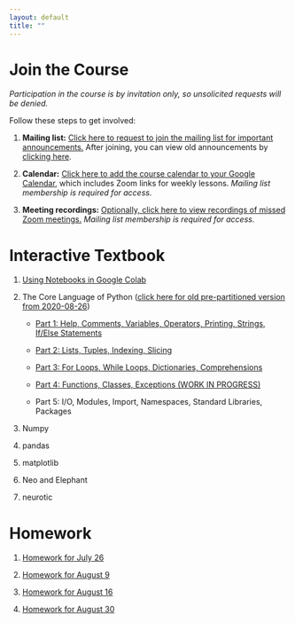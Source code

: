 ```yaml
---
layout: default
title: ""
---
```


# Join the Course

*Participation in the course is by invitation only, so unsolicited requests will be denied.*

Follow these steps to get involved:

1. **Mailing list:** [Click here to request to join the mailing list for important announcements.](https://groups.google.com/forum/?oldui=1#!forum/neuropython/join) After joining, you can view old announcements by [clicking here](https://groups.google.com/g/neuropython).

2. **Calendar:** [Click here to add the course calendar to your Google Calendar](https://calendar.google.com/calendar?cid=N2h1Z2gxbXZ0dWxjMmFoOW5vZGlsMHVvZXNAZ3JvdXAuY2FsZW5kYXIuZ29vZ2xlLmNvbQ), which includes Zoom links for weekly lessons. *Mailing list membership is required for access.*

3. **Meeting recordings:** [Optionally, click here to view recordings of missed Zoom meetings.](https://drive.google.com/drive/folders/1ZqjNGsG4w4A3G97Dta610GvOsQAUGgkq?usp=sharing) *Mailing list membership is required for access.*

# Interactive Textbook

1. [Using Notebooks in Google Colab](https://colab.research.google.com/github/jpgill86/python-for-neuroscientists/blob/master/notebooks/01-Using-Notebooks-in-Google-Colab.ipynb)

2. The Core Language of Python ([click here for old pre-partitioned version from 2020-08-26](https://colab.research.google.com/github/jpgill86/python-for-neuroscientists/blob/d3edf80aba2584a717000e0706ea0294651b09c8/notebooks/02-The-Core-Language-of-Python.ipynb))

    * [Part 1: Help, Comments, Variables, Operators, Printing, Strings, If/Else Statements](https://colab.research.google.com/github/jpgill86/python-for-neuroscientists/blob/master/notebooks/02.1-The-Core-Language-of-Python.ipynb)

    * [Part 2: Lists, Tuples, Indexing, Slicing](https://colab.research.google.com/github/jpgill86/python-for-neuroscientists/blob/master/notebooks/02.2-The-Core-Language-of-Python.ipynb)

    * [Part 3: For Loops, While Loops, Dictionaries, Comprehensions](https://colab.research.google.com/github/jpgill86/python-for-neuroscientists/blob/master/notebooks/02.3-The-Core-Language-of-Python.ipynb)

    * [Part 4: Functions, Classes, Exceptions (WORK IN PROGRESS)](https://colab.research.google.com/github/jpgill86/python-for-neuroscientists/blob/master/notebooks/02.4-The-Core-Language-of-Python.ipynb)

    * Part 5: I/O, Modules, Import, Namespaces, Standard Libraries, Packages

3. Numpy

4. pandas

5. matplotlib

6. Neo and Elephant

7. neurotic

# Homework

1. [Homework for July 26](https://colab.research.google.com/github/jpgill86/python-for-neuroscientists/blob/master/notebooks/homework/Homework-01.ipynb)

2. [Homework for August 9](https://colab.research.google.com/github/jpgill86/python-for-neuroscientists/blob/master/notebooks/homework/Homework-02.ipynb)

3. [Homework for August 16](https://colab.research.google.com/github/jpgill86/python-for-neuroscientists/blob/master/notebooks/homework/Homework-03.ipynb)

4. [Homework for August 30](https://colab.research.google.com/github/jpgill86/python-for-neuroscientists/blob/master/notebooks/homework/Homework-04.ipynb)
